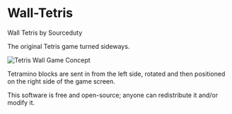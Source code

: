 # Wall-Tetris
Wall Tetris by Sourceduty

The original Tetris game turned sideways.

![Tetris Wall Game Concept](https://github.com/sourceduty/Wall-Tetris/assets/123030236/f4500d88-a339-4039-bb07-9ca9bd85907f)

Tetramino blocks are sent in from the left side, rotated and then positioned on the right side of the game screen.

This software is free and open-source; anyone can redistribute it and/or modify it.

